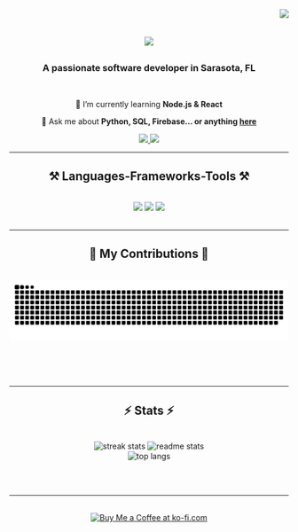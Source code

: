 <img align="right" src="https://visitor-badge.laobi.icu/badge?page_id=kaleb-soller.kaleb-soller"/>


<h1 align="center">
    <img src="https://readme-typing-svg.herokuapp.com/?font=Righteous&size=35&center=true&vCenter=true&width=500&height=70&duration=4000&lines=Hi+There!+👋;+I'm+Kaleb+Soller!;" />
</h1>

<h3 align="center">A passionate software developer in Sarasota, FL</h3>

<br/>

<div align="center">
 
 
 🌱 I’m currently learning **Node.js & React**

💬 Ask me about **Python, SQL, Firebase... or anything [here](https://github.com/kaleb-soller/kaleb-soller/issues)**

 </div>


 
<div align="center"> 
  <a href="mailto:kalebsoller@gmail.com">
    <img src="https://img.shields.io/badge/Gmail-333333?style=for-the-badge&logo=gmail&logoColor=red" />
  </a>
  <a href="https://linkedin.com/in/kaleb-soller" target="_blank">
    <img src="https://img.shields.io/badge/LinkedIn-0077B5?style=for-the-badge&logo=linkedin&logoColor=white" target="_blank" />
  </a>
  <!--
  <a href="https://kaleb-soller.github.io" target="_blank">
     <img src="https://img.shields.io/badge/Portfolio-FF5722?style=for-the-badge&logo=todoist&logoColor=white" target="_blank" /> <!-- sqlite, safari, google-chrome are other good icon options -->
  </a>
</div>

 <hr/>
 
<h2 align="center">⚒️ Languages-Frameworks-Tools ⚒️</h2>
<br/>
<div align="center">
    <img src="https://skillicons.dev/icons?i=,,python,react,angular,nodejs,javascript,java,cpp,c,html,css,tailwind,," />
    <img src="https://skillicons.dev/icons?i=,,,,mongodb,mysql,cassandra,,,," />
    <img src="https://skillicons.dev/icons?i=,,,,vscode,github,git,figma,,,," /><br>
    <!-- TO BE LEARNED
    <img src="https://skillicons.dev/icons?i=typescript,express,firebase,flask,bootstrap,mui,nextjs" /><br>
    -->
</div>

<br/>
<hr/>

<div align="center">
  <h2>🐍 My Contributions 🐍</h2>
  <br>
  <img alt="snake eating my contributions" src="https://raw.githubusercontent.com/kaleb-soller/kaleb-soller/output/github-contribution-grid-snake.svg" />
  
  <br/><br/><br/>
</div>

<hr/>

<h2 align="center">⚡ Stats ⚡</h2>
<br>
<div align=center>
  <img width=390 src="https://github-readme-streak-stats-salesp07.vercel.app/?user=kaleb-soller&count_private=true&theme=react&border_radius=10" alt="streak stats"/>
  <img width=390 src="https://github-readme-stats.vercel.app/api?username=kaleb-soller&count_private=true&show_icons=true&theme=react&rank_icon=github&border_radius=10" alt="readme stats" />
  <br/>
  <img width=325 align="center" src="https://github-readme-stats.vercel.app/api/top-langs/?username=kaleb-soller&hide=HTML&langs_count=8&layout=compact&theme=react&border_radius=10&size_weight=0.5&count_weight=0.5&exclude_repo=github-readme-stats" alt="top langs" />
</div>

<br/><br/>

<hr/>

<br/>

<div align="center">
<a href='https://www.buymeacoffee.com/kalebsoller' target='_blank'><img height='64' style='border:0px;height:64px;' src='https://storage.ko-fi.com/cdn/kofi1.png?v=3' border='0' alt='Buy Me a Coffee at ko-fi.com' /></a>
</div>

<br/>